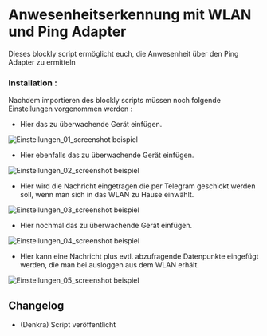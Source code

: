 



# Anwesenheitserkennung mit WLAN und Ping Adapter

Dieses blockly script ermöglicht euch, die Anwesenheit über den Ping Adapter zu ermitteln

### Installation :

Nachdem importieren des blockly scripts müssen noch folgende Einstellungen vorgenommen werden :

* Hier das zu überwachende Gerät einfügen.

![Einstellungen_01_screenshot beispiel](https://raw.githubusercontent.com/smarthome-ts-de/TS_Community_Script_library/master/Blockly/Anwesenheitserkennung_WLAN_mit_Ping_Adapter/Einstellungen_01.jpg)

* Hier ebenfalls das zu überwachende Gerät einfügen.

![Einstellungen_02_screenshot beispiel](https://raw.githubusercontent.com/smarthome-ts-de/TS_Community_Script_library/master/Blockly/Anwesenheitserkennung_WLAN_mit_Ping_Adapter/Einstellungen_02.jpg)

* Hier wird die Nachricht eingetragen die per Telegram geschickt werden soll, wenn man sich in das WLAN zu Hause einwählt.

![Einstellungen_03_screenshot beispiel](https://raw.githubusercontent.com/smarthome-ts-de/TS_Community_Script_library/master/Blockly/Anwesenheitserkennung_WLAN_mit_Ping_Adapter/Einstellungen_03.jpg)

* Hier nochmal das zu überwachende Gerät einfügen.

![Einstellungen_04_screenshot beispiel](https://raw.githubusercontent.com/smarthome-ts-de/TS_Community_Script_library/master/Blockly/Anwesenheitserkennung_WLAN_mit_Ping_Adapter/Einstellungen_04.jpg)

* Hier kann eine Nachricht plus evtl. abzufragende Datenpunkte eingefügt werden, die man bei ausloggen aus dem WLAN erhält.

![Einstellungen_05_screenshot beispiel](https://raw.githubusercontent.com/smarthome-ts-de/TS_Community_Script_library/master/Blockly/Anwesenheitserkennung_WLAN_mit_Ping_Adapter/Einstellungen_05.jpg)



  
## Changelog

* (Denkra) Script veröffentlicht